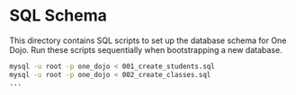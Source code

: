 # SQL Schema

This directory contains SQL scripts to set up the database schema for One Dojo.
Run these scripts sequentially when bootstrapping a new database.

```bash
mysql -u root -p one_dojo < 001_create_students.sql
mysql -u root -p one_dojo < 002_create_classes.sql
...
```
